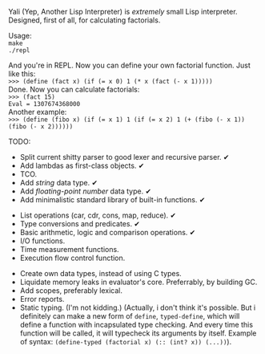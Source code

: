Yali (Yep, Another Lisp Interpreter) is _extremely_ small Lisp interpreter. Designed, first of all, for calculating factorials.

Usage:  
`make`  
`./repl`  

And you're in REPL. Now you can define your own factorial function. Just like this:  
`>>> (define (fact x) (if (= x 0) 1 (* x (fact (- x 1)))))`  
Done. Now you can calculate factorials:  
`>>> (fact 15)`  
`Eval = 1307674368000`  
Another example:  
`>>> (define (fibo x) (if (= x 1) 1 (if (= x 2) 1 (+ (fibo (- x 1)) (fibo (- x 2))))))`

TODO:
* Split current shitty parser to good lexer and recursive parser. ✔
* Add lambdas as first-class objects. ✔
* TCO.
* Add _string_ data type. ✔
* Add _floating-point number_ data type. ✔
* Add minimalistic standard library of built-in functions. ✔
 - List operations (car, cdr, cons, map, reduce). ✔
 - Type conversions and predicates. ✔
 - Basic arithmetic, logic and comparison operations. ✔
 - I/O functions.
 - Time measurement functions.
 - Execution flow control function.
* Create own data types, instead of using C types.
* Liquidate memory leaks in evaluator's core. Preferrably, by building GC.
* Add scopes, preferably lexical.
* Error reports.
* Static typing. (I'm not kidding.) (Actually, i don't think it's possible. But i definitely can make a new form of `define`, `typed-define`, which will define a function with incapsulated type checking. And every time this function will be called, it will typecheck its arguments by itself. Example of syntax: `(define-typed (factorial x) (:: (int? x)) (...))`).
